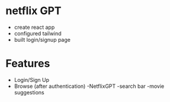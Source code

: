 # netflix GPT
- create react app
- configured tailwind
- built login/signup page
# Features
- Login/Sign Up
- Browse (after authentication)
-NetflixGPT
  -search bar
  -movie suggestions
